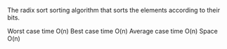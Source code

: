The radix sort sorting algorithm that sorts the elements according to their bits. 

Worst case time	O(n)
Best case time	O(n)
Average case time	O(n)
Space	O(n)
